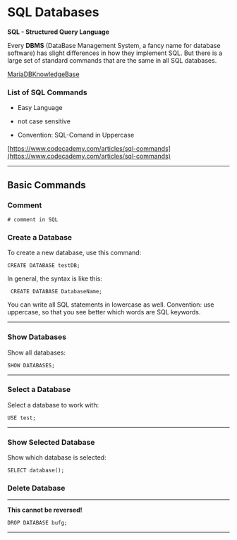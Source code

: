 # SQL Databases

**SQL - Structured Query Language**

Every **DBMS** (DataBase Management System, a fancy name for database software) has slight differences in how they implement SQL. But there is a large set of standard commands that are the same in all SQL databases.

[MariaDBKnowledgeBase](https://mariadb.com/kb/en/)

### List of SQL Commands

- Easy Language

- not case sensitive

- Convention: SQL-Comand in Uppercase

[https://www.codecademy.com/articles/sql-commands](https://www.codecademy.com/articles/sql-commands)

------

## Basic Commands

### Comment

`# comment in SQL`

### Create a Database

To create a new database, use this command:

```
CREATE DATABASE testDB;
```

In general, the syntax is like this:

```
 CREATE DATABASE DatabaseName;
```

You can write all SQL statements in lowercase as well. Convention: use uppercase, so that you see better which words are SQL keywords.

------

### Show Databases

Show all databases:

```
SHOW DATABASES;
```

------

### Select a Database

Select a database to work with:

```
USE test;
```

------

### Show Selected Database

Show which database is selected:

```
SELECT database();
```

### Delete Database

------

**This cannot be reversed!**

```
DROP DATABASE bufg;
```

------

